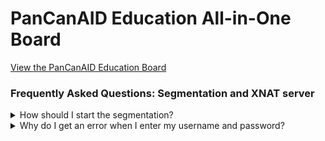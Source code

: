 
# PanCanAID Education All-in-One Board

[View the PanCanAID Education Board](https://pancanaid.com/education)



### Frequently Asked Questions: Segmentation and XNAT server
<details><summary> 
  How should I start the segmentation?
</summary>
  You should reach me so I can add you to our **PanCanAID On-Boarding ** Channel in Telegram. You can reach me here: https://t.me/sdamirsa
  - You should first see the educational videos at www.pancanaid.com/education. Follow either GP or Radiologist pathway. 
  - 
</details>


<details><summary> 
  Why do I get an error when I enter my username and password?
</summary>
  Possible solutions are:
  
  - Check that you enter both username and password with correct uppercase and lowercase letters (both are sensitive).
  - Change your browser and see if the issue is resolved. You cannot enter the server in incognito mode. 
  There have been some reports of errors when using Irancell's internet. Please check your internet connection and try again. 
  - If you enter your username and password incorrectly two times, your account will be locked for an hour. Wait an hour and try again, or contact me to change your password. 
  - If you forgot your password, you should contact me so I can change it for you. 
  
If the issue persists, reach out to me on Telegram. 
</details>
